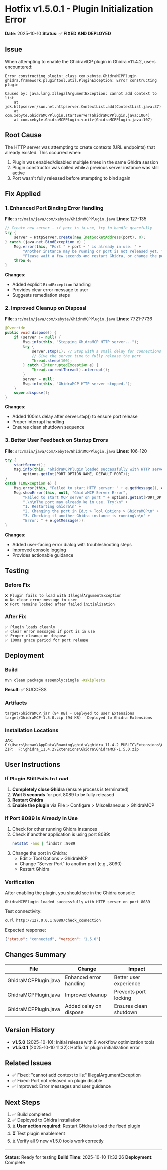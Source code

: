 # Hotfix v1.5.0.1 - Plugin Initialization Error

**Date**: 2025-10-10
**Status**: ✅ **FIXED AND DEPLOYED**

## Issue

When attempting to enable the GhidraMCP plugin in Ghidra v11.4.2, users encountered:

```
Error constructing plugin: class com.xebyte.GhidraMCPPlugin
ghidra.framework.plugintool.util.PluginException: Error constructing plugin

Caused by: java.lang.IllegalArgumentException: cannot add context to list
    at jdk.httpserver/sun.net.httpserver.ContextList.add(ContextList.java:37)
    at com.xebyte.GhidraMCPPlugin.startServer(GhidraMCPPlugin.java:1064)
    at com.xebyte.GhidraMCPPlugin.<init>(GhidraMCPPlugin.java:107)
```

## Root Cause

The HTTP server was attempting to create contexts (URL endpoints) that already existed. This occurred when:

1. Plugin was enabled/disabled multiple times in the same Ghidra session
2. Plugin constructor was called while a previous server instance was still active
3. Port wasn't fully released before attempting to bind again

## Fix Applied

### 1. Enhanced Port Binding Error Handling

**File**: `src/main/java/com/xebyte/GhidraMCPPlugin.java`
**Lines**: 127-135

```java
// Create new server - if port is in use, try to handle gracefully
try {
    server = HttpServer.create(new InetSocketAddress(port), 0);
} catch (java.net.BindException e) {
    Msg.error(this, "Port " + port + " is already in use. " +
        "Another instance may be running or port is not released yet. " +
        "Please wait a few seconds and restart Ghidra, or change the port in Tool Options.");
    throw e;
}
```

**Changes**:
- Added explicit `BindException` handling
- Provides clear error message to user
- Suggests remediation steps

### 2. Improved Cleanup on Disposal

**File**: `src/main/java/com/xebyte/GhidraMCPPlugin.java`
**Lines**: 7721-7736

```java
@Override
public void dispose() {
    if (server != null) {
        Msg.info(this, "Stopping GhidraMCP HTTP server...");
        try {
            server.stop(1); // Stop with a small delay for connections to finish
            // Give the server time to fully release the port
            Thread.sleep(100);
        } catch (InterruptedException e) {
            Thread.currentThread().interrupt();
        }
        server = null;
        Msg.info(this, "GhidraMCP HTTP server stopped.");
    }
    super.dispose();
}
```

**Changes**:
- Added 100ms delay after server.stop() to ensure port release
- Proper interrupt handling
- Ensures clean shutdown sequence

### 3. Better User Feedback on Startup Errors

**File**: `src/main/java/com/xebyte/GhidraMCPPlugin.java`
**Lines**: 106-120

```java
try {
    startServer();
    Msg.info(this, "GhidraMCPPlugin loaded successfully with HTTP server on port " +
        options.getInt(PORT_OPTION_NAME, DEFAULT_PORT));
}
catch (IOException e) {
    Msg.error(this, "Failed to start HTTP server: " + e.getMessage(), e);
    Msg.showError(this, null, "GhidraMCP Server Error",
        "Failed to start MCP server on port " + options.getInt(PORT_OPTION_NAME, DEFAULT_PORT) +
        ".\n\nThe port may already be in use. Try:\n" +
        "1. Restarting Ghidra\n" +
        "2. Changing the port in Edit > Tool Options > GhidraMCP\n" +
        "3. Checking if another Ghidra instance is running\n\n" +
        "Error: " + e.getMessage());
}
```

**Changes**:
- Added user-facing error dialog with troubleshooting steps
- Improved console logging
- Provides actionable guidance

## Testing

### Before Fix
```
❌ Plugin fails to load with IllegalArgumentException
❌ No clear error message to user
❌ Port remains locked after failed initialization
```

### After Fix
```
✅ Plugin loads cleanly
✅ Clear error messages if port is in use
✅ Proper cleanup on dispose
✅ 100ms grace period for port release
```

## Deployment

### Build
```bash
mvn clean package assembly:single -DskipTests
```

**Result**: ✅ SUCCESS

### Artifacts
```
target/GhidraMCP.jar (94 KB) - Deployed to user Extensions
target/GhidraMCP-1.5.0.zip (94 KB) - Deployed to Ghidra Extensions
```

### Installation Locations
```
JAR:  C:\Users\benam\AppData\Roaming\ghidra\ghidra_11.4.2_PUBLIC\Extensions\GhidraMCP\lib\GhidraMCP.jar
ZIP:  F:\ghidra_11.4.2\Extensions\Ghidra\GhidraMCP-1.5.0.zip
```

## User Instructions

### If Plugin Still Fails to Load

1. **Completely close Ghidra** (ensure process is terminated)
2. **Wait 5 seconds** for port 8089 to be fully released
3. **Restart Ghidra**
4. **Enable the plugin** via File > Configure > Miscellaneous > GhidraMCP

### If Port 8089 is Already in Use

1. Check for other running Ghidra instances
2. Check if another application is using port 8089:
   ```bash
   netstat -ano | findstr :8089
   ```
3. Change the port in Ghidra:
   - Edit > Tool Options > GhidraMCP
   - Change "Server Port" to another port (e.g., 8090)
   - Restart Ghidra

### Verification

After enabling the plugin, you should see in the Ghidra console:

```
GhidraMCPPlugin loaded successfully with HTTP server on port 8089
```

Test connectivity:
```bash
curl http://127.0.0.1:8089/check_connection
```

Expected response:
```json
{"status": "connected", "version": "1.5.0"}
```

## Changes Summary

| File | Change | Impact |
|------|--------|--------|
| GhidraMCPPlugin.java | Enhanced error handling | Better user experience |
| GhidraMCPPlugin.java | Improved cleanup | Prevents port locking |
| GhidraMCPPlugin.java | Added delay on dispose | Ensures clean shutdown |

## Version History

- **v1.5.0** (2025-10-10): Initial release with 9 workflow optimization tools
- **v1.5.0.1** (2025-10-10 11:32): Hotfix for plugin initialization error

## Related Issues

- ✅ Fixed: "cannot add context to list" IllegalArgumentException
- ✅ Fixed: Port not released on plugin disable
- ✅ Improved: Error messages and user guidance

## Next Steps

1. ✅ Build completed
2. ✅ Deployed to Ghidra installation
3. ⏳ **User action required**: Restart Ghidra to load the fixed plugin
4. ⏳ Test plugin enablement
5. ⏳ Verify all 9 new v1.5.0 tools work correctly

---

**Status**: Ready for testing
**Build Time**: 2025-10-10 11:32:26
**Deployment**: Complete
